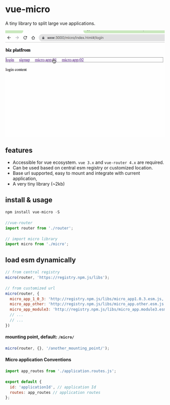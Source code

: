 # vue-micro

A tiny library to split large vue applications.

![vue-micro](https://raw.githubusercontent.com/jobsteven/vue-micro/master/public/vue-micro-demo.gif)

## features

- Accessible for vue ecosystem. `vue 3.x` and `vue-router 4.x` are required.
- Can be used based on central esm registry or customized location.
- Base url supported, easy to mount and integrate with current application,
- A very tiny library (~2kb)

## install & usage

```javascript
npm install vue-micro -S

//vue-router
import router from './router';

// import micro library
import micro from './micro';

```

## load esm dynamically

```javascript
// from central registry
micro(router, 'https://registry.npm.js/libs');

// from customized url
micro(router, {
  micro_app_1_0_3: 'http://registry.npm.js/libs/micro_app1.0.3.esm.js,
  micro_app_other: 'http://registry.npm.js/libs/micro_app.other.esm.js'
  micro_app_module3: 'http://registry.npm.js/libs/micro_app.module3.esm.js'
  // ...
  // ...
})
```

#### mounting point, default: `/micro/`

```javascript
micro(router, {}, '/another_mounting_point/');
```

#### Micro application Conventions

```javascript
import app_routes from './application.routes.js';

export default {
  id: 'applicationId', // application Id
  routes: app_routes // application routes
};
```

